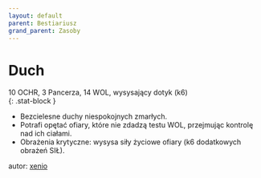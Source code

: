 ```yaml
---
layout: default
parent: Bestiariusz
grand_parent: Zasoby
---
```


# Duch

10 OCHR, 3 Pancerza, 14 WOL, wysysający dotyk (k6)  
{: .stat-block }

- Bezcielesne duchy niespokojnych zmarłych.  
- Potrafi opętać ofiary, które nie zdadzą testu WOL, przejmując kontrolę nad ich ciałami.  
- Obrażenia krytyczne: wysysa siły życiowe ofiary (k6 dodatkowych obrażeń SIŁ).  

autor: [xenio](https://xenioinabottle.blogspot.com)
